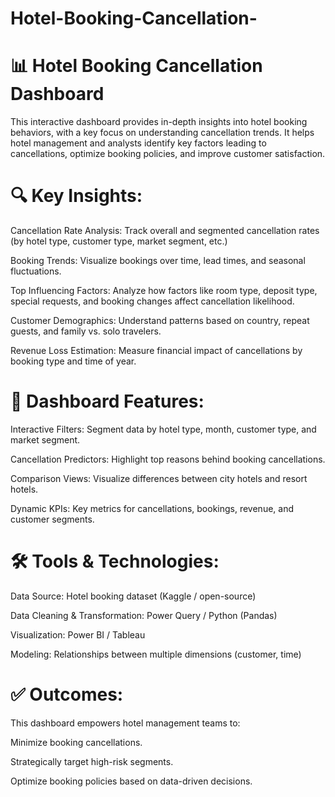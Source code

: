 # Hotel-Booking-Cancellation-
# 📊 Hotel Booking Cancellation Dashboard
This interactive dashboard provides in-depth insights into hotel booking behaviors, with a key focus on understanding cancellation trends. It helps hotel management and analysts identify key factors leading to cancellations, optimize booking policies, and improve customer satisfaction.
# 🔍 Key Insights:
Cancellation Rate Analysis: Track overall and segmented cancellation rates (by hotel type, customer type, market segment, etc.)

Booking Trends: Visualize bookings over time, lead times, and seasonal fluctuations.

Top Influencing Factors: Analyze how factors like room type, deposit type, special requests, and booking changes affect cancellation likelihood.

Customer Demographics: Understand patterns based on country, repeat guests, and family vs. solo travelers.

Revenue Loss Estimation: Measure financial impact of cancellations by booking type and time of year.
# 📌 Dashboard Features:
Interactive Filters: Segment data by hotel type, month, customer type, and market segment.

Cancellation Predictors: Highlight top reasons behind booking cancellations.

Comparison Views: Visualize differences between city hotels and resort hotels.

Dynamic KPIs: Key metrics for cancellations, bookings, revenue, and customer segments.
# 🛠️ Tools & Technologies:
Data Source: Hotel booking dataset (Kaggle / open-source)

Data Cleaning & Transformation: Power Query / Python (Pandas)

Visualization: Power BI / Tableau

Modeling: Relationships between multiple dimensions (customer, time)
# ✅ Outcomes:
This dashboard empowers hotel management teams to:

Minimize booking cancellations.

Strategically target high-risk segments.

Optimize booking policies based on data-driven decisions.
